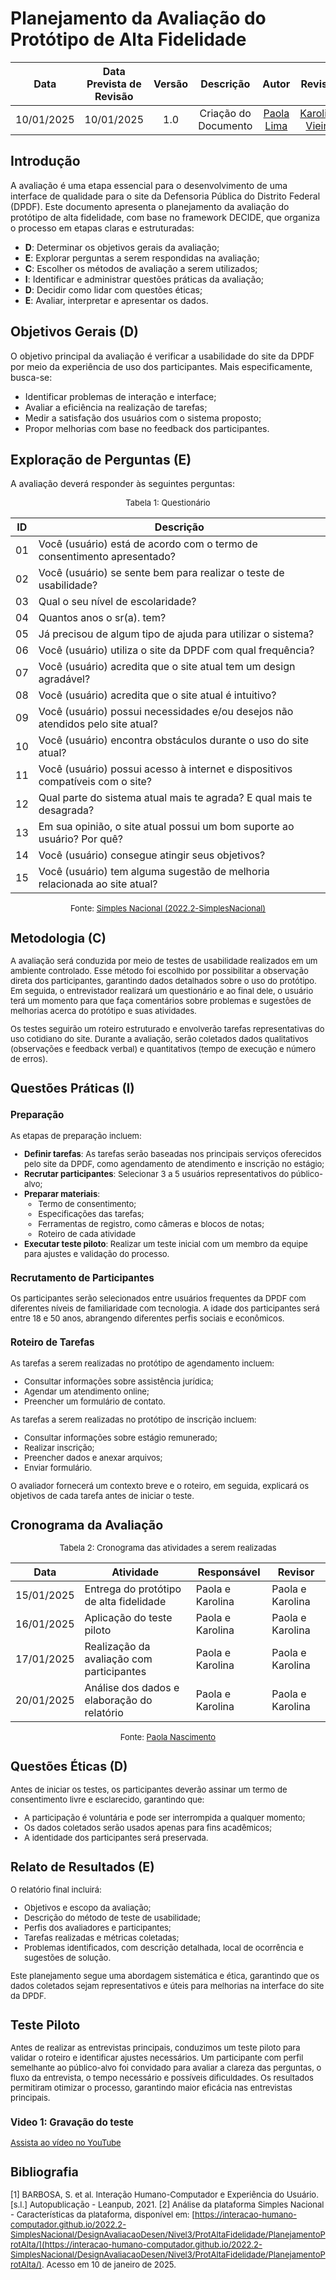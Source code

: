 # Planejamento da Avaliação do Protótipo de Alta Fidelidade

|    Data    | Data Prevista de Revisão | Versão |      Descrição       |                    Autor                    | Revisor |
| :--------: | :----------------------: | :----: | :------------------: | :-----------------------------------------: | :-----: |
| 10/01/2025 |        10/01/2025        |  1.0   | Criação do Documento | [Paola Lima](https://github.com/paolaalim) |    [Karolina Vieira](https://github.com/Karolina91)     |

## Introdução

A avaliação é uma etapa essencial para o desenvolvimento de uma interface de qualidade para o site da Defensoria Pública do Distrito Federal (DPDF). Este documento apresenta o planejamento da avaliação do protótipo de alta fidelidade, com base no framework DECIDE, que organiza o processo em etapas claras e estruturadas:

- **D**: Determinar os objetivos gerais da avaliação;
- **E**: Explorar perguntas a serem respondidas na avaliação;
- **C**: Escolher os métodos de avaliação a serem utilizados;
- **I**: Identificar e administrar questões práticas da avaliação;
- **D**: Decidir como lidar com questões éticas;
- **E**: Avaliar, interpretar e apresentar os dados.

## Objetivos Gerais (D)

O objetivo principal da avaliação é verificar a usabilidade do site da DPDF por meio da experiência de uso dos participantes. Mais especificamente, busca-se:

- Identificar problemas de interação e interface;
- Avaliar a eficiência na realização de tarefas;
- Medir a satisfação dos usuários com o sistema proposto;
- Propor melhorias com base no feedback dos participantes.

## Exploração de Perguntas (E)

A avaliação deverá responder às seguintes perguntas:

<font size="2"><p style="text-align: center">Tabela 1: Questionário</p></font>

| ID  | Descrição                                                                 |
|-----|---------------------------------------------------------------------------|
| 01  | Você (usuário) está de acordo com o termo de consentimento apresentado?   |
| 02  | Você (usuário) se sente bem para realizar o teste de usabilidade?         |
| 03  | Qual o seu nível de escolaridade?                                         |
| 04  | Quantos anos o sr(a). tem?                                                |
| 05  | Já precisou de algum tipo de ajuda para utilizar o sistema?               |
| 06  | Você (usuário) utiliza o site da DPDF com qual frequência?            |
| 07  | Você (usuário) acredita que o site atual tem um design agradável?         |
| 08  | Você (usuário) acredita que o site atual é intuitivo?                     |
| 09  | Você (usuário) possui necessidades e/ou desejos não atendidos pelo site atual? |
| 10  | Você (usuário) encontra obstáculos durante o uso do site atual?           |
| 11  | Você (usuário) possui acesso à internet e dispositivos compatíveis com o site? |
| 12  | Qual parte do sistema atual mais te agrada? E qual mais te desagrada?     |
| 13  | Em sua opinião, o site atual possui um bom suporte ao usuário? Por quê?   |
| 14  | Você (usuário) consegue atingir seus objetivos?                           |
| 15  | Você (usuário) tem alguma sugestão de melhoria relacionada ao site atual? |


<font size="2"><p style="text-align: center">Fonte:
[Simples Nacional (2022.2-SimplesNacional)](https://interacao-humano-computador.github.io/2022.2-SimplesNacional/DesignAvaliacaoDesen/Nivel3/ProtAltaFidelidade/PlanejamentoProtAlta/)

## Metodologia (C)

A avaliação será conduzida por meio de testes de usabilidade realizados em um ambiente controlado. Esse método foi escolhido por possibilitar a observação direta dos participantes, garantindo dados detalhados sobre o uso do protótipo. Em seguida, o entrevistador realizará um questionário e ao final dele, o usuário terá um momento para que faça comentários sobre problemas e sugestões de melhorias acerca do protótipo e suas atividades.

Os testes seguirão um roteiro estruturado e envolverão tarefas representativas do uso cotidiano do site. Durante a avaliação, serão coletados dados qualitativos (observações e feedback verbal) e quantitativos (tempo de execução e número de erros).

## Questões Práticas (I)

### Preparação

As etapas de preparação incluem:

- **Definir tarefas**: As tarefas serão baseadas nos principais serviços oferecidos pelo site da DPDF, como agendamento de atendimento e inscrição no estágio;
- **Recrutar participantes**: Selecionar 3 a 5 usuários representativos do público-alvo;
- **Preparar materiais**:
  - Termo de consentimento;
  - Especificações das tarefas;
  - Ferramentas de registro, como câmeras e blocos de notas;
  - Roteiro de cada atividade
- **Executar teste piloto**: Realizar um teste inicial com um membro da equipe para ajustes e validação do processo.

### Recrutamento de Participantes

Os participantes serão selecionados entre usuários frequentes da DPDF com diferentes níveis de familiaridade com tecnologia. A idade dos participantes será entre 18 e 50 anos, abrangendo diferentes perfis sociais e econômicos.

### Roteiro de Tarefas

As tarefas a serem realizadas no protótipo de agendamento incluem:

- Consultar informações sobre assistência jurídica;
- Agendar um atendimento online;
- Preencher um formulário de contato.

As tarefas a serem realizadas no protótipo de inscrição incluem:

- Consultar informações sobre estágio remunerado;
- Realizar inscrição;
- Preencher dados e anexar arquivos;
- Enviar formulário.

O avaliador fornecerá um contexto breve e o roteiro, em seguida, explicará os objetivos de cada tarefa antes de iniciar o teste.

## Cronograma da Avaliação

<font size="2"><p style="text-align: center">Tabela 2: Cronograma das atividades a serem realizadas</p></font>

| Data       | Atividade                              | Responsável         | Revisor        |
|------------|----------------------------------------|---------------------|----------------|
| 15/01/2025 | Entrega do protótipo de alta fidelidade | Paola e Karolina    | Paola e Karolina |
| 16/01/2025 | Aplicação do teste piloto              | Paola e Karolina  | Paola e Karolina          |
| 17/01/2025 | Realização da avaliação com participantes | Paola e Karolina       | Paola e Karolina    |
| 20/01/2025 | Análise dos dados e elaboração do relatório | Paola e Karolina       | Paola e Karolina   |

<font size="2"><p style="text-align: center">Fonte:
[Paola Nascimento](https://github.com/paolaalim)

## Questões Éticas (D)

Antes de iniciar os testes, os participantes deverão assinar um termo de consentimento livre e esclarecido, garantindo que:

- A participação é voluntária e pode ser interrompida a qualquer momento;
- Os dados coletados serão usados apenas para fins acadêmicos;
- A identidade dos participantes será preservada.

## Relato de Resultados (E)

O relatório final incluirá:

- Objetivos e escopo da avaliação;
- Descrição do método de teste de usabilidade;
- Perfis dos avaliadores e participantes;
- Tarefas realizadas e métricas coletadas;
- Problemas identificados, com descrição detalhada, local de ocorrência e sugestões de solução.

Este planejamento segue uma abordagem sistemática e ética, garantindo que os dados coletados sejam representativos e úteis para melhorias na interface do site da DPDF.

## Teste Piloto

Antes de realizar as entrevistas principais, conduzimos um teste piloto para validar o roteiro e identificar ajustes necessários. Um participante com perfil semelhante ao público-alvo foi convidado para avaliar a clareza das perguntas, o fluxo da entrevista, o tempo necessário e possíveis dificuldades. Os resultados permitiram otimizar o processo, garantindo maior eficácia nas entrevistas principais.

### Video 1: Gravação do teste

[Assista ao vídeo no YouTube](link)


## Bibliografia
[1] BARBOSA, S. et al. Interação Humano-Computador e Experiência do Usuário. [s.l.] Autopublicação - Leanpub, 2021.
[2] Análise da plataforma Simples Nacional - Características da plataforma, disponível em: [https://interacao-humano-computador.github.io/2022.2-SimplesNacional/DesignAvaliacaoDesen/Nivel3/ProtAltaFidelidade/PlanejamentoProtAlta/](https://interacao-humano-computador.github.io/2022.2-SimplesNacional/DesignAvaliacaoDesen/Nivel3/ProtAltaFidelidade/PlanejamentoProtAlta/). Acesso em 10 de janeiro de 2025.
